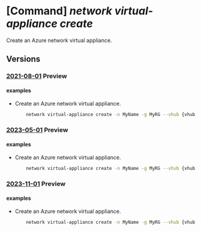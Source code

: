 # [Command] _network virtual-appliance create_

Create an Azure network virtual appliance.

## Versions

### [2021-08-01](/Resources/mgmt-plane/L3N1YnNjcmlwdGlvbnMve30vcmVzb3VyY2Vncm91cHMve30vcHJvdmlkZXJzL21pY3Jvc29mdC5uZXR3b3JrL25ldHdvcmt2aXJ0dWFsYXBwbGlhbmNlcy97fQ==/2021-08-01.xml) **Preview**

<!-- mgmt-plane /subscriptions/{}/resourcegroups/{}/providers/microsoft.network/networkvirtualappliances/{} 2021-08-01 -->

#### examples

- Create an Azure network virtual appliance.
    ```bash
        network virtual-appliance create -n MyName -g MyRG --vhub {vhubID} --vendor "barracudasdwanrelease" --scale-unit 2 -v latest --asn 10000 --init-config "echo $hello" --boot-blobs {blobUrl1} {blobUrl2} --cloud-blobs {blobUrl3} {blobUrl4}
    ```

### [2023-05-01](/Resources/mgmt-plane/L3N1YnNjcmlwdGlvbnMve30vcmVzb3VyY2Vncm91cHMve30vcHJvdmlkZXJzL21pY3Jvc29mdC5uZXR3b3JrL25ldHdvcmt2aXJ0dWFsYXBwbGlhbmNlcy97fQ==/2023-05-01.xml) **Preview**

<!-- mgmt-plane /subscriptions/{}/resourcegroups/{}/providers/microsoft.network/networkvirtualappliances/{} 2023-05-01 -->

#### examples

- Create an Azure network virtual appliance.
    ```bash
        network virtual-appliance create -n MyName -g MyRG --vhub {vhubID} --vendor "barracudasdwanrelease" --scale-unit 2 -v latest --asn 10000 --init-config "echo $hello" --boot-blobs {blobUrl1} {blobUrl2} --cloud-blobs {blobUrl3} {blobUrl4}
    ```

### [2023-11-01](/Resources/mgmt-plane/L3N1YnNjcmlwdGlvbnMve30vcmVzb3VyY2Vncm91cHMve30vcHJvdmlkZXJzL21pY3Jvc29mdC5uZXR3b3JrL25ldHdvcmt2aXJ0dWFsYXBwbGlhbmNlcy97fQ==/2023-11-01.xml) **Preview**

<!-- mgmt-plane /subscriptions/{}/resourcegroups/{}/providers/microsoft.network/networkvirtualappliances/{} 2023-11-01 -->

#### examples

- Create an Azure network virtual appliance.
    ```bash
        network virtual-appliance create -n MyName -g MyRG --vhub {vhubID} --vendor "barracudasdwanrelease" --scale-unit 2 -v latest --asn 10000 --init-config "echo $hello" --boot-blobs {blobUrl1} {blobUrl2} --cloud-blobs {blobUrl3} {blobUrl4}
    ```
